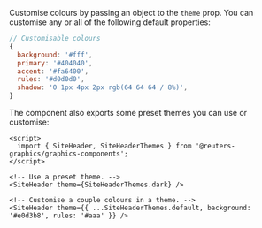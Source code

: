 Customise colours by passing an object to the `theme` prop. You can customise any or all of the following default properties:

```javascript
// Customisable colours
{
  background: '#fff',
  primary: '#404040',
  accent: '#fa6400',
  rules: '#d0d0d0',
  shadow: '0 1px 4px 2px rgb(64 64 64 / 8%)',
}
```

The component also exports some preset themes you can use or customise:

```svelte
<script>
  import { SiteHeader, SiteHeaderThemes } from '@reuters-graphics/graphics-components';
</script>

<!-- Use a preset theme. -->
<SiteHeader theme={SiteHeaderThemes.dark} />

<!-- Customise a couple colours in a theme. -->
<SiteHeader theme={{ ...SiteHeaderThemes.default, background: '#e0d3b8', rules: '#aaa' }} />
```
